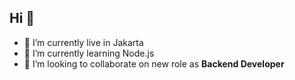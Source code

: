 ## Hi 👋

<!-- ![wadzifa](img/github-header-image.png) -->

<!--
**wdzfa/wdzfa** is a ✨ _special_ ✨ repository because its `README.md` (this file) appears on your GitHub profile.

Here are some ideas to get you started:

- 🔭 I’m currently working on ...
- 🌱 I’m currently learning ...
- 👯 I’m looking to collaborate on ...
- 🤔 I’m looking for help with ...
- 💬 Ask me about ...
- 📫 How to reach me: ...
- 😄 Pronouns: ...
- ⚡ Fun fact: ...
-->

- 🔭 I’m currently live in Jakarta
- 🌱 I’m currently learning Node.js
- 👯 I’m looking to collaborate on new role as **Backend Developer**
